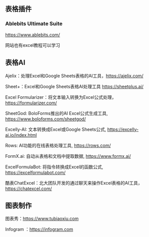 ## 表格插件

### Ablebits Ultimate Suite

https://www.ablebits.com/

网站也有excel教程可以学习

## 表格AI

Ajelix：处理Excel和Google Sheets表格的AI工具，https://ajelix.com/

Sheet+：Excel和Google Sheets表格AI处理工具 https://sheetplus.ai/

Excel Formularizer：将文本输入转换为Excel公式处理，https://formularizer.com/

SheetGod: BoloForms推出的AI Excel公式生成工具, https://www.boloforms.com/sheetgod/

Excelly-AI: 文本转换成Excel或Google Sheets公式, https://excelly-ai.io/index.html

Rows: AI功能的在线表格处理工具, https://rows.com/

FormX.ai: 自动从表格和文档中提取数据,  https://www.formx.ai/

ExcelFormulaBot: 将指令转换成Excel的函数公式, https://excelformulabot.com/

酷表ChatExcel：北大团队开发的通过聊天来操作Excel表格的AI工具，https://chatexcel.com/

## 图表制作

图表秀：https://www.tubiaoxiu.com

Infogram ：https://infogram.com